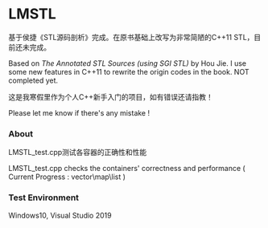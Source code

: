 # LMSTL

基于侯捷《STL源码剖析》完成。在原书基础上改写为非常简陋的C++11 STL，目前还未完成。

Based on *The Annotated STL Sources (using SGI STL)* by Hou Jie. I use some new features in C++11 to rewrite the origin codes in the book. NOT completed yet.

这是我寒假里作为个人C++新手入门的项目，如有错误还请指教！

Please let me know if there's any mistake !

### About

LMSTL_test.cpp测试各容器的正确性和性能

LMSTL_test.cpp checks the containers' correctness and performance ( Current Progress :  vector\map\list )

### Test Environment

Windows10, Visual Studio 2019
